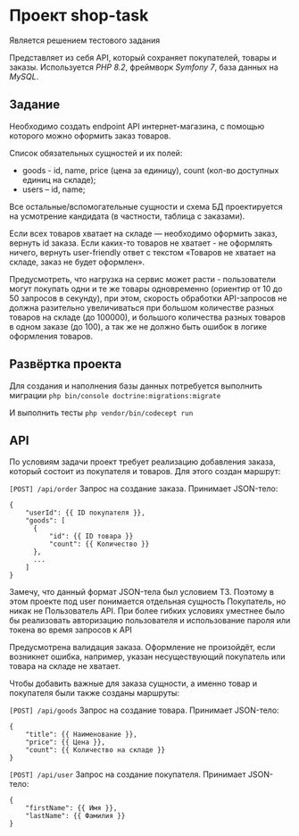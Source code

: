 # Проект shop-task

Является решением тестового задания

Представляет из себя API, который сохраняет покупателей, товары и заказы. Используется *PHP 8.2*, фреймворк *Symfony 7*, база данных на *MySQL*.

## Задание

Необходимо создать endpoint API интернет-магазина, с помощью которого можно оформить заказ товаров.

Список обязательных сущностей и их полей:
- goods - id, name, price (цена за единицу), count (кол-во доступных единиц на складе);
- users – id, name;

Все остальные/вспомогательные сущности и схема БД проектируется на усмотрение кандидата (в частности, таблица с заказами).

Если всех товаров хватает на складе — необходимо оформить заказ, вернуть id заказа. Если каких-то товаров не хватает - не оформлять ничего, вернуть user-friendly ответ с текстом «Товаров не хватает на складе, заказ не будет оформлен».

Предусмотреть, что нагрузка на сервис может расти - пользователи могут покупать одни и те же товары одновременно (ориентир от 10 до 50 запросов в секунду), при этом, скорость обработки API-запросов не должна разительно увеличиваться при большом количестве разных товаров на складе (до 100000), и большого количества разных товаров в одном заказе (до 100), а так же не должно быть ошибок в логике оформления товаров.

## Развёртка проекта
Для создания и наполнения базы данных потребуется выполнить миграции `php bin/console doctrine:migrations:migrate`

И выполнить тесты `php vendor/bin/codecept run`

## API 
По условиям задачи проект требует реализацию добавления заказа, который состоит из покупателя и товаров. Для этого создан маршрут:

`[POST] /api/order`
Запрос на создание заказа. Принимает JSON-тело:
```
{
    "userId": {{ ID покупателя }},
    "goods": [
      {
          "id": {{ ID товара }}
          "count": {{ Количество }}
      },
      ...
    ]
}
```

Замечу, что данный формат JSON-тела был условием ТЗ. Поэтому в этом проекте под user понимается отдельная сущность Покупатель, но никак не Пользователь API. При более гибких условиях уместнее было бы реализовать авторизацию пользователя и использование пароля или токена во время запросов к API

Предусмотрена валидация заказа. Оформление не произойдёт, если возникнет ошибка, например, указан несуществующий покупатель или товара на складе не хватает.

Чтобы добавить важные для заказа сущности, а именно товар и покупателя были также созданы маршруты:

`[POST] /api/goods`
Запрос на создание товара. Принимает JSON-тело:
```
{
    "title": {{ Наименование }},
    "price": {{ Цена }},
    "count": {{ Количество на складе }}
}
```

`[POST] /api/user`
Запрос на создание покупателя. Принимает JSON-тело:
```
{
    "firstName": {{ Имя }},
    "lastName": {{ Фамилия }}
}
```
